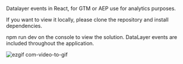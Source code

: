 Datalayer events in React, for GTM or AEP use for analytics purposes. 

If you want to view it locally, please clone the repository and install dependencies.

npm run dev on the console to view the solution. DataLayer events are included throughout the application. 


![ezgif com-video-to-gif](https://user-images.githubusercontent.com/85205823/223710739-f1bfec14-b5f9-496b-a90f-ee2382d67929.gif)
